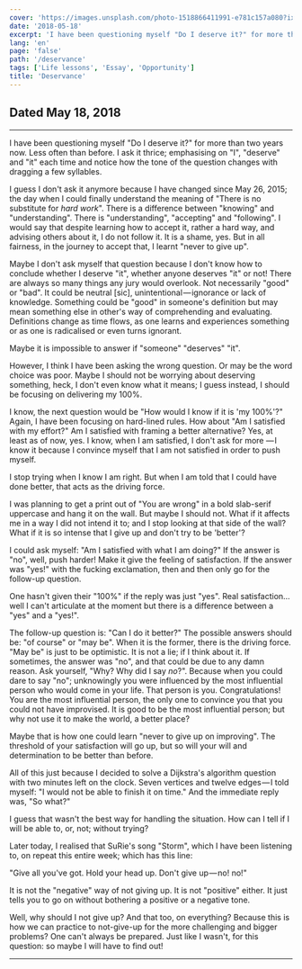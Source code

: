 ```yaml
---
cover: 'https://images.unsplash.com/photo-1518866411991-e781c157a080?ixlib=rb-0.3.5&q=80&fm=jpg&crop=entropy&cs=tinysrgb&w=1080&fit=max&ixid=eyJhcHBfaWQiOjExNzczfQ&s=35eec91b9b56a1c4e81db46add3efd39'
date: '2018-05-18'
excerpt: 'I have been questioning myself "Do I deserve it?" for more than two years now.  Less often than before.  I ask it thrice; emphasising on "I", "deserve" and "it" each time and notice how the tone of the question changes with dragging a few syllables.'
lang: 'en'
page: 'false'
path: '/deservance'
tags: ['Life lessons', 'Essay', 'Opportunity']
title: 'Deservance'
---
```


## Dated May 18, 2018

---

I have been questioning myself "Do I deserve it?" for more than two years now.  Less often than before.  I ask it thrice; emphasising on "I", "deserve" and "it" each time and notice how the tone of the question changes with dragging a few syllables.

I guess I don't ask it anymore because I have changed since May 26, 2015; the day when I could finally understand the meaning of "There is no substitute for *hard work*".  There is a difference between "knowing" and "understanding".  There is "understanding", "accepting" and "following".  I would say that despite learning how to accept it, rather a hard way, and advising others about it, I do not follow it.  It is a shame, yes.  But in all fairness, in the journey to accept that, I learnt "never to give up".

Maybe I don't ask myself that question because I don't know how to conclude whether I deserve "it", whether anyone deserves "it" or not!  There are always so many things any jury would overlook.  Not necessarily "good" or "bad".  It could be neutral [sic], unintentional — ignorance or lack of knowledge.  Something could be "good" in someone's definition but may mean something else in other's way of comprehending and evaluating.  Definitions change as time flows, as one learns and experiences something or as one is radicalised or even turns ignorant.

Maybe it is impossible to answer if "someone" "deserves" "it".

However, I think I have been asking the wrong question.  Or may be the word choice was poor.  Maybe I should not be worrying about deserving something, heck, I don't even know what it means; I guess instead, I should be focusing on delivering my 100%.

I know, the next question would be "How would I know if it is 'my 100%'?"  Again, I have been focusing on hard-lined rules.  How about "Am I satisfied with my effort?"  Am I satisfied with framing a better alternative?  Yes, at least as of now, yes.  I know, when I am satisfied, I don't ask for more — I know it because I convince myself that I am not satisfied in order to push myself.

I stop trying when I know I am right.  But when I am told that I could have done better, that acts as the driving force.

I was planning to get a print out of "You are wrong" in a bold slab-serif uppercase and hang it on the wall.  But maybe I should not.  What if it affects me in a way I did not intend it to; and I stop looking at that side of the wall?  What if it is so intense that I give up and don't try to be 'better'?

I could ask myself: "Am I satisfied with what I am doing?"  If the answer is "no", well, push harder!  Make it give the feeling of satisfaction.  If the answer was "yes!" with the fucking exclamation, then and then only go for the follow-up question.

One hasn't given their "100%" if the reply was just "yes".  Real satisfaction…well I can't articulate at the moment but there is a difference between a "yes" and a "yes!".

The follow-up question is: "Can I do it better?"  The possible answers should be: "of course" or "may be".  When it is the former, there is the driving force.  "May be" is just to be optimistic.  It is not a lie; if I think about it.  If sometimes, the answer was "no", and that could be due to any damn reason.  Ask yourself, "Why?  Why did I say *no*?".  Because when you could dare to say "no"; unknowingly you were influenced by the most influential person who would come in your life.  That person is you.  Congratulations!  You are the most influential person, the only one to convince you that you could not have improvised.  It is good to be the most influential person; but why not use it to make the world, a better place?

Maybe that is how one could learn "never to give up on improving".  The threshold of your satisfaction will go up, but so will your will and determination to be better than before.

All of this just because I decided to solve a Dijkstra's algorithm question with two minutes left on the clock.  Seven vertices and twelve edges — I told myself: "I would not be able to finish it on time."  And the immediate reply was, "So what?"

I guess that wasn't the best way for handling the situation.  How can I tell if I will be able to, or, not; without trying?

Later today, I realised that SuRie's song "Storm", which I have been listening to, on repeat this entire week; which has this line:

"Give all you've got. Hold your head up. Don't give up — no! no!"

It is not the "negative" way of not giving up.  It is not "positive" either.  It just tells you to go on without bothering a positive or a negative tone.

Well, why should I not give up?  And that too, on everything?  Because this is how we can practice to not-give-up for the more challenging and bigger problems?  One can't always be prepared.  Just like I wasn't, for this question: so maybe I will have to find out!

---